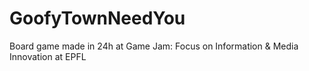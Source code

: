 # GoofyTownNeedYou
Board game made in 24h at Game Jam: Focus on Information &amp; Media Innovation at EPFL
